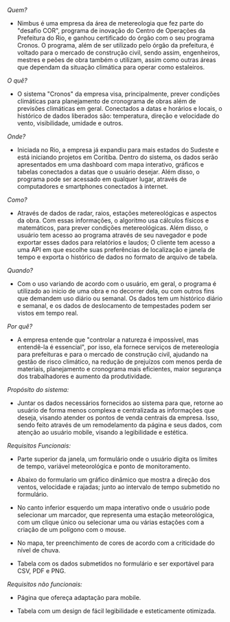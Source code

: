 *Quem?* 
- Nimbus é uma empresa da área de metereologia que fez parte do "desafio COR", programa de inovação do Centro de Operações da Prefeitura do Rio, e ganhou certificado do órgão com o seu programa Cronos. O programa, além de ser utilizado pelo órgão da prefeitura, é voltado para o mercado de construção civil, sendo assim, engenheiros, mestres e peões de obra também o utilizam, assim como outras áreas que dependam da situação climática para operar como estaleiros.

*O quê?*
- O sistema "Cronos" da empresa visa, principalmente, prever condições climáticas para planejamento de cronograma de obras além de previsões climáticas em geral. Conectados a datas e horários e locais, o histórico de dados liberados são: temperatura, direção e velocidade do vento, visibilidade, umidade e outros. 

*Onde?* 
- Iniciada no Rio, a empresa já expandiu para mais estados do Sudeste e está iniciando projetos em Coritiba. Dentro do sistema, os dados serão apresentados em uma dashboard com mapa interativo, gráficos e tabelas conectados a datas que o usuário desejar. Além disso, o programa pode ser acessado em qualquer lugar, através de computadores e smartphones conectados à internet.

*Como?* 
- Através de dados de radar, raios, estações metereológicas e aspectos da obra. Com essas informações, o algoritmo usa cálculos físicos e matemáticos, para prever condições metereológicas. Além disso, o usuário tem acesso ao programa através de seu navegador e pode exportar esses dados para relatórios e laudos;
O cliente tem acesso a uma API em que escolhe suas preferências de localização e janela de tempo e exporta o histórico de dados no formato de arquivo de tabela.

*Quando?* 
- Com o uso variando de acordo com o usuário, em geral, o programa é utilizado ao inicio de uma obra e no decorrer dela, ou com outros fins que demandem uso diário ou semanal. 
Os dados tem um histórico diário e semanal, e os dados de deslocamento de tempestades podem ser vistos em tempo real.

*Por quê?*
- A empresa entende que "controlar a natureza é impossível, mas entendê-la é essencial", por isso, ela fornece serviços de metereologia para prefeituras e para o mercado de construção civil, ajudando na gestão de risco climático, na redução de prejuízos com  menos perda de materiais, planejamento e cronograma mais eficientes, maior segurança dos trabalhadores e aumento da produtividade.

*Propósito do sistema:* 
- Juntar os dados necessários fornecidos ao sistema para que, retorne ao usuário de forma menos complexa e centralizada as informações que deseja, visando atender os pontos de venda centrais da empresa.
Isso, sendo feito através de um remodelamento da página e seus dados, com atenção ao usuário mobile, visando a legibilidade e estética.


*Requisitos Funcionais:*

- Parte superior da janela, um formulário onde o usuário digita os limites de tempo, variável meteorológica e ponto de monitoramento.

- Abaixo do formulario um gráfico dinâmico que mostra a direção dos ventos, velocidade e rajadas; junto ao intervalo de tempo submetido no formulário.

- No canto inferior esquerdo um mapa interativo onde o usuário pode selecionar um marcador, que representa uma estação meteorológica, com um clique único ou selecionar uma ou várias estações com a criação de um polígono com o mouse.

- No mapa, ter preenchimento de cores de acordo com a criticidade do nível de chuva.

- Tabela com os dados submetidos no formulário e ser exportável para CSV, PDF e PNG.

*Requisitos não funcionais:*

- Página que ofereça adaptação para mobile.

- Tabela com um design de fácil legibilidade e esteticamente otimizada.
